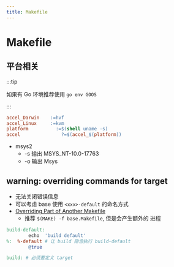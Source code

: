 ```yaml
---
title: Makefile
---
```


# Makefile

## 平台相关

:::tip

如果有 Go 环境推荐使用 `go env GOOS`

:::

```makefile
accel_Darwin	:=hvf
accel_Linux		:=kvm
platform		  :=$(shell uname -s)
accel			    ?=$(accel_$(platform))
```

- msys2
  - -s 输出 MSYS_NT-10.0-17763
  - -o 输出 Msys

## warning: overriding commands for target

- 无法关闭错误信息
- 可以考虑 base 使用 `<xxx>-default` 的命名方式
- [Overriding Part of Another Makefile](https://www.gnu.org/software/make/manual/html_node/Overriding-Makefiles.html)
  - 推荐 `$(MAKE) -f base.Makefile`, 但是会产生额外的 进程

```makefile title='base.mk'
build-default:
        echo  'build default'
%:  %-default # 让 build 隐含执行 build-default
        @true
```

```makefile
build: # 必须要定义 target
```
